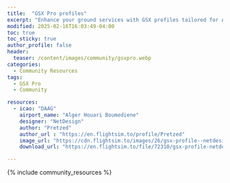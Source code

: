 ```yaml
---
title:  "GSX Pro profiles"
excerpt: "Enhance your ground services with GSX profiles tailored for Algerian airports! Community-made for realism."
modified: 2025-02-16T16:03:49-04:00
toc: true
toc_sticky: true
author_profile: false
header:
  teaser: /content/images/community/gsxpro.webp
categories: 
  - Community Resources
tags:
  - GSX Pro
  - Community

resources:
  - icao: "DAAG"
    airport_name: "Alger Houari Boumediene"
    designer: "NetDesign"
    author: "Pretzed"
    author_url : "https://en.flightsim.to/profile/Pretzed"
    image_url: "https://cdn.flightsim.to/images/26/gsx-profile--netdesign-daag-alger-houari-boumedieneinternational-461864-1712103895-cKrXo.jpg"
    download_url: "https://en.flightsim.to/file/72310/gsx-profile-netdesign-daag-alger-houari-boumedieneinternational"

---
```


{% include community_resources %}
